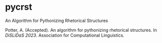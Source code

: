 # pycrst
An Algorithm for Pythonizing Rhetorical Structures

Potter, A. (Accepted). An algorithm for pythonizing rhetorical structures. In _DiSLiDaS 2023_. Association for Computational Linguistics. 
